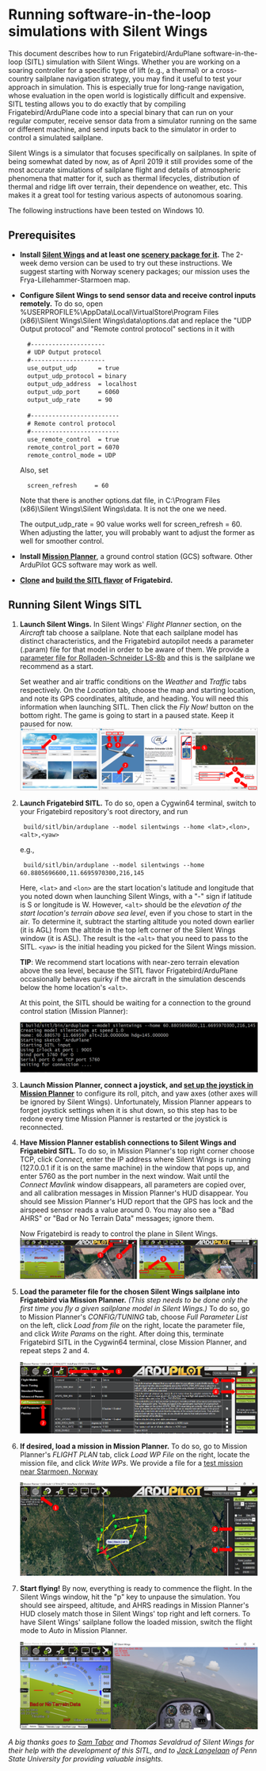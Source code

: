 # Running software-in-the-loop simulations with Silent Wings

This document describes how to run Frigatebird/ArduPlane software-in-the-loop (SITL) simulation with Silent Wings. Whether you are working on a soaring controller for a specific type of lift (e.g., a thermal) or a cross-country sailplane navigation strategy, you may find it useful to test your approach in simulation. This is especially true for long-range navigation, whose evaluation in the open world is logistically difficult and expensive. SITL testing allows you to do exactly that by compiling Frigatebird/ArduPlane code into a special binary that can run on your regular computer, receive sensor data from a simulator running on the same or different machine, and send inputs back to the simulator in order to control a simulated sailplane. 

Silent Wings is a simulator that focuses specifically on sailplanes. In spite of being somewhat dated by now, as of April 2019 it still provides some of the most accurate simulations of sailplane flight and details of atmospheric phenomena that matter for it, such as thermal lifecycles, distribution of thermal and ridge lift over terrain, their dependence on weather, etc. This makes it a great tool for testing various aspects of autonomous soaring. 

The following instructions have been tested on Windows 10.


## Prerequisites

- **Install [Silent Wings](https://www.silentwings.no/a/download/downloadPage/simulator) and at least one [scenery package for it](https://www.silentwings.no/download/scenery/).** The 2-week demo version can be used to try out these instructions. We suggest starting with Norway scenery packages; our mission uses the Frya-Lillehammer-Starmoen map.


- **Configure Silent Wings to send sensor data and receive control inputs remotely.** To do so, open %USERPROFILE%\AppData\Local\VirtualStore\Program Files (x86)\Silent Wings\Silent Wings\data\options.dat and replace the "UDP Output protocol" and "Remote control protocol" sections in it with

		#---------------------
		# UDP Output protocol 
		#---------------------
		use_output_udp      = true
		output_udp_protocol = binary
		output_udp_address  = localhost
		output_udp_port     = 6060
		output_udp_rate     = 90

		#-------------------------
		# Remote control protocol 
		#-------------------------
		use_remote_control  = true
		remote_control_port = 6070
		remote_control_mode = UDP
		
  Also, set
  
		screen_refresh     = 60
		
  Note that there is another options.dat file, in C:\Program Files (x86)\Silent Wings\Silent Wings\data. It is not the one we need.
  
  The output_udp_rate = 90 value works well for screen_refresh = 60. When adjusting the latter, you will probably want to adjust the former as well for smoother control.


- **Install [Mission Planner](http://ardupilot.org/planner/docs/mission-planner-installation.html)**, a ground control station (GCS) software. Other ArduPilot GCS software may work as well.


- **[Clone](https://github.com/Microsoft/Frigatebird) and [build the SITL flavor](https://github.com/Microsoft/Frigatebird/blob/master/BUILD.md) of Frigatebird.**



## Running Silent Wings SITL

1. **Launch Silent Wings.** In Silent Wings' *Flight Planner* section, on the *Aircraft* tab choose a sailplane. Note that each sailplane model has distinct characteristics, and the Frigatebird autopilot needs a parameter (.param) file for that model in order to be aware of them. We provide a [parameter file for Rolladen-Schneider LS-8b](/libraries/SITL/Data/SilentWings/Missions/Rolladen-Schneider-LS8b.param) and this is the sailplane we recommend as a start.

   Set weather and air traffic conditions on the *Weather* and *Traffic* tabs respectively. On the *Location* tab, choose the map and starting location, and note its GPS coordinates, altitude, and heading. You will need this information when launching SITL. Then click the *Fly Now!* button on the bottom right. The game is going to start in a paused state. Keep it paused for now.    
   ![alt text][silent_wings_setup]
   
   [silent_wings_setup]: doc_images/silent_wings_setup.png


2. **Launch Frigatebird SITL.** To do so, open a Cygwin64 terminal, switch to your Frigatebird repository's root directory, and run

		build/sitl/bin/arduplane --model silentwings --home <lat>,<lon>,<alt>,<yaw>
   
   e.g.,
   
		build/sitl/bin/arduplane --model silentwings --home 60.8805696600,11.6695970300,216,145
   
   Here, `<lat>` and `<lon>` are the start location's latitude and longitude that you noted down when launching Silent Wings, with a "-" sign if latitude is S or longitude is W. However, `<alt>` should be the *elevation of the start location's terrain above sea level*, even if you chose to start in the air. To determine it, subtract the starting altitude you noted down earlier (it is AGL) from the altitde in the top left corner of the Silent Wings window (it is ASL). The result is the `<alt>` that you need to pass to the SITL. `<yaw>` is the initial heading you picked for the Silent Wings mission.
   
   **TIP**: We recommend start locations with near-zero terrain elevation above the sea level, because the SITL flavor Frigatebird/ArduPlane occasionally behaves quirky if the aircraft in the simulation descends below the home location's `<alt>`.
   
   At this point, the SITL should be waiting for a connection to the ground control station (Mission Planner):
   
   ![alt text][sitl_waiting]

   [sitl_waiting]: doc_images/sitl_waiting.png

3. **Launch Mission Planner, connect a joystick, and [set up the joystick in Mission Planner](http://ardupilot.org/copter/docs/common-joystick.html)** to configure its roll, pitch, and yaw axes (other axes will be ignored by Silent Wings). Unfortunately, Mission Planner appears to forget joystick settings when it is shut down, so this step has to be redone every time Mission Planner is restarted or the joystick is reconnected.


4. **Have Mission Planner establish connections to Silent Wings and Frigatebird SITL.** To do so, in Mission Planner's top right corner choose TCP, click *Connect*, enter the IP address where Silent Wings is running (127.0.0.1 if it is on the same machine) in the window that pops up, and enter 5760 as the port number in the next window. Wait until the *Connect Mavlink* window disappears, all parameters are copied over, and all calibration messages in Mission Planner's HUD disappear. You should see Mission Planner's HUD report that the GPS has lock and the airspeed sensor reads a value around 0. You may also see a "Bad AHRS" or "Bad or No Terrain Data" messages; ignore them.  

   Now Frigatebird is ready to control the plane in Silent Wings.
   ![alt text][MP_connected]

   [MP_connected]: doc_images/MP_connected.png



5. **Load the parameter file for the chosen Silent Wings sailplane into Frigatebird via Mission Planner.** *(This step needs to be done only the first time you fly a given sailplane model in Silent Wings.)* To do so, go to Mission Planner's *CONFIG/TUNING* tab, choose *Full Parameter List* on the left, click *Load from file* on the right, locate the parameter file, and click *Write Params* on the right. After doing this, terminate Frigatebird SITL in the Cygwin64 terminal, close Mission Planner, and repeat steps 2 and 4.

   ![alt text][loading_params_instr]

   [loading_params_instr]: doc_images/loading_params_instr.png


6. **If desired, load a mission in Mission Planner.** To do so, go to Mission Planner's *FLIGHT PLAN* tab, click *Load WP File* on the right, locate the mission file, and click *Write WPs*. We provide a file for a [test mission near Starmoen, Norway](/libraries/SITL/Data/SilentWings/Missions/Starmoen.waypoints)

   ![alt text][loading_mission_instr]

   [loading_mission_instr]: doc_images/loading_mission_instr.png


7. **Start flying!** By now, everything is ready to commence the flight. In the Silent Wings window, hit the "p" key to unpause the simulation. You should see airspeed, altitude, and AHRS readings in Mission Planner's HUD closely match those in Silent Wings' top right and left corners. To have Silent Wings' sailplane follow the loaded mission, switch the flight mode to *Auto* in Mission Planner.

   ![alt text][flying]

   [flying]: doc_images/flying.png

*A big thanks goes to [Sam Tabor](https://github.com/samuelctabor/) and Thomas Sevaldrud of Silent Wings for their help with the development of this SITL, and to [Jack Langelaan](https://www.aero.psu.edu/department/directory-detail-g.aspx?q=JWL16) of Penn State University for providing valuable insights.*